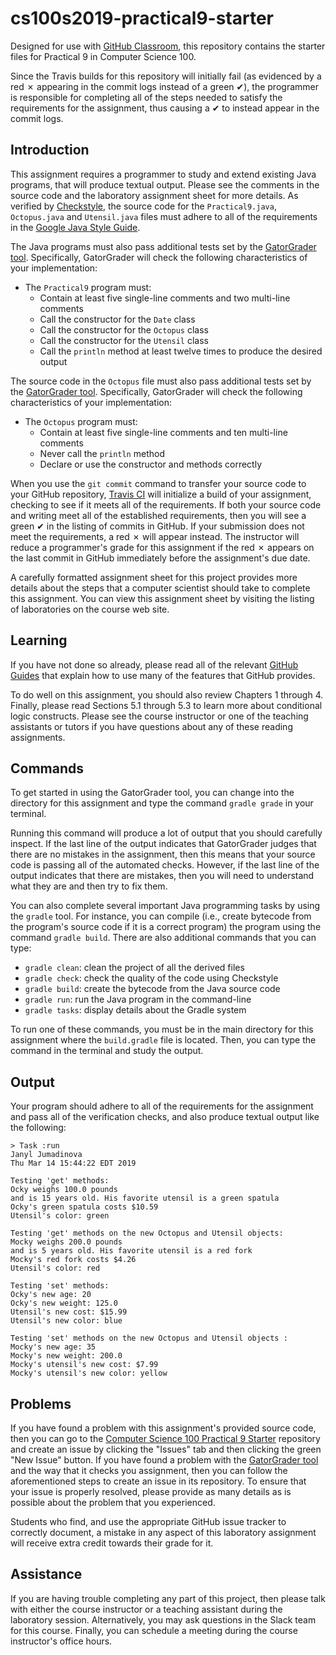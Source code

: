 # cs100s2019-practical9-starter

Designed for use with [GitHub Classroom](https://classroom.github.com/), this
repository contains the starter files for Practical 9 in Computer Science 100.

Since the Travis builds for this repository will initially fail (as evidenced by
a red &#x2717; appearing in the commit logs instead of a green &#x2714;), the
programmer is responsible for completing all of the steps needed to satisfy the
requirements for the assignment, thus causing a &#x2714; to instead appear in
the commit logs.

## Introduction

This assignment requires a programmer to study and extend existing Java programs,
that will produce textual output. Please see the comments in the source code
and the laboratory assignment sheet for more details. As verified by
[Checkstyle](https://github.com/checkstyle/checkstyle), the source code for the
`Practical9.java`, `Octopus.java` and `Utensil.java` files must adhere to all
of the requirements in the [Google Java Style
Guide](https://google.github.io/styleguide/javaguide.html).

The Java programs must also pass additional tests
set by the [GatorGrader tool](https://github.com/GatorEducator/gatorgrader).
Specifically, GatorGrader will check the following characteristics of your
implementation:

* The `Practical9` program must:
  * Contain at least five single-line comments and two multi-line comments
  * Call the constructor for the `Date` class
  * Call the constructor for the `Octopus` class
  * Call the constructor for the `Utensil` class
  * Call the `println` method at least twelve times to produce the desired output

The source code in the `Octopus` file must also pass additional tests
set by the [GatorGrader tool](https://github.com/GatorEducator/gatorgrader).
Specifically, GatorGrader will check the following characteristics of your
implementation:

* The `Octopus` program must:
  * Contain at least five single-line comments and ten multi-line comments
  * Never call the `println` method
  * Declare or use the constructor and methods correctly

When you use the `git commit` command to transfer your source code to your
GitHub repository, [Travis CI](https://travis-ci.com/) will initialize a build
of your assignment, checking to see if it meets all of the requirements. If both
your source code and writing meet all of the established requirements, then you
will see a green &#x2714; in the listing of commits in GitHub. If your
submission does not meet the requirements, a red &#x2717; will appear instead.
The instructor will reduce a programmer's grade for this assignment if the red
&#x2717; appears on the last commit in GitHub immediately before the
assignment's due date.

A carefully formatted assignment sheet for this project provides more details
about the steps that a computer scientist should take to complete this
assignment. You can view this assignment sheet by visiting the listing of
laboratories on the course web site.

## Learning

If you have not done so already, please read all of the relevant [GitHub
Guides](https://guides.github.com/) that explain how to use many of the features
that GitHub provides.

To do well on this assignment, you should also review Chapters 1 through 4.
Finally, please read Sections 5.1 through 5.3 to learn more about conditional
logic constructs. Please see the course instructor or one of the
teaching assistants or tutors if you have questions about any of these reading
assignments.

## Commands

To get started in using the GatorGrader tool, you can change into the directory
for this assignment and type the command `gradle grade` in your
terminal.

Running this command will produce a lot of output that you should carefully
inspect. If the last line of the output indicates that GatorGrader judges that
there are no mistakes in the assignment, then this means that your source code
is passing all of the automated checks. However, if the last line
of the output indicates that there are mistakes, then you will need to
understand what they are and then try to fix them.

You can also complete several important Java programming tasks by using the
`gradle` tool. For instance, you can compile (i.e., create bytecode from the
program's source code if it is a correct program) the program using the command
`gradle build`. There are also additional commands that you can type:

* `gradle clean`: clean the project of all the derived files
* `gradle check`: check the quality of the code using Checkstyle
* `gradle build`: create the bytecode from the Java source code
* `gradle run`: run the Java program in the command-line
* `gradle tasks`: display details about the Gradle system

To run one of these commands, you must be in the main directory for this
assignment where the `build.gradle` file is located. Then, you can type the
command in the terminal and study the output.

## Output

Your program should adhere to all of the requirements for the assignment and
pass all of the verification checks, and also produce textual output like the
following:

```
> Task :run
Janyl Jumadinova
Thu Mar 14 15:44:22 EDT 2019

Testing 'get' methods:
Ocky weighs 100.0 pounds
and is 15 years old. His favorite utensil is a green spatula
Ocky's green spatula costs $10.59
Utensil's color: green

Testing 'get' methods on the new Octopus and Utensil objects:
Mocky weighs 200.0 pounds
and is 5 years old. His favorite utensil is a red fork
Mocky's red fork costs $4.26
Utensil's color: red

Testing 'set' methods:
Ocky's new age: 20
Ocky's new weight: 125.0
Utensil's new cost: $15.99
Utensil's new color: blue

Testing 'set' methods on the new Octopus and Utensil objects :
Mocky's new age: 35
Mocky's new weight: 200.0
Mocky's utensil's new cost: $7.99
Mocky's utensil's new color: yellow

```

## Problems

If you have found a problem with this assignment's provided source code, then
you can go to the [Computer Science 100 Practical 9
Starter](https://github.com/Allegheny-Computer-Science-100-S2019/practical9-starter)
repository and create an issue by clicking the "Issues" tab and then clicking
the green "New Issue" button. If you have found a problem with the [GatorGrader tool](https://github.com/GatorEducator/gatorgrader) and the way that it checks you
assignment, then you can follow the aforementioned steps to create an issue in
its repository. To ensure that your issue is properly resolved, please provide
as many details as is possible about the problem that you experienced.

Students who find, and use the appropriate GitHub issue tracker to correctly
document, a mistake in any aspect of this laboratory assignment will receive
extra credit towards their grade for it.

## Assistance

If you are having trouble completing any part of this project, then please talk
with either the course instructor or a teaching assistant during the laboratory
session. Alternatively, you may ask questions in the Slack team for this
course. Finally, you can schedule a meeting during the course instructor's
office hours.
